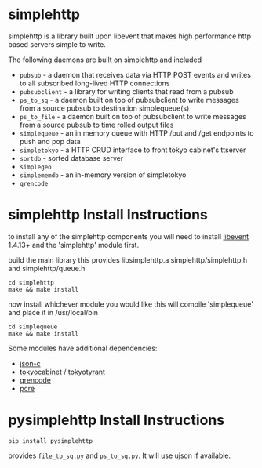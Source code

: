 simplehttp
==========

simplehttp is a library built upon libevent that makes high performance http based servers simple to write.

The following daemons are built on simplehttp and included

 * `pubsub` - a daemon that receives data via HTTP POST events and writes to all subscribed long-lived HTTP connections
 * `pubsubclient` - a library for writing clients that read from a pubsub
 * `ps_to_sq` - a daemon built on top of pubsubclient to write messages from a source pubsub to destination simplequeue(s)
 * `ps_to_file` - a daemon built on top of pubsubclient to write messages from a source pubsub to time rolled output files
 * `simplequeue` - an in memory queue with HTTP /put and /get endpoints to push and pop data
 * `simpletokyo` - a HTTP CRUD interface to front tokyo cabinet's ttserver
 * `sortdb` - sorted database server
 * `simplegeo`
 * `simplememdb` - an in-memory version of simpletokyo
 * `qrencode`

simplehttp Install Instructions
===============================

to install any of the simplehttp components you will need to install 
[libevent](http://www.monkey.org/~provos/libevent/) 1.4.13+ and the 'simplehttp' module first.

build the main library
this provides libsimplehttp.a simplehttp/simplehttp.h and simplehttp/queue.h

    cd simplehttp
    make && make install

now install whichever module you would like
this will compile 'simplequeue' and place it in /usr/local/bin

    cd simplequeue
    make && make install

Some modules have additional dependencies:

* [json-c](http://oss.metaparadigm.com/json-c/)
* [tokyocabinet](http://fallabs.com/tokyocabinet/) / [tokyotyrant](http://fallabs.com/tokyotyrant/)
* [qrencode](http://fukuchi.org/works/qrencode/index.en.html)
* [pcre](http://www.pcre.org/)

pysimplehttp Install Instructions
=================================

    pip install pysimplehttp

provides `file_to_sq.py` and `ps_to_sq.py`. It will use ujson if available.
